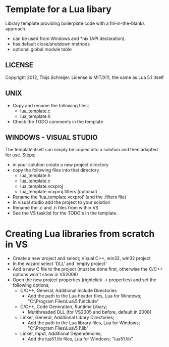 Template for a Lua libary
=========================
Library template providing boilerplate code with a fill-in-the-blanks approach. 

* can be used from Windows and *nix (API declaration).
* has default close/shutdown methods
* optional global module table

LICENSE
-------
Copyright 2012, Thijs Schreijer. License is MIT/X11, the same as Lua 5.1 itself

UNIX
-----
* Copy and rename the following files;
    * lua_template.c
    * lua_template.h
* Check the TODO comments in the template

WINDOWS - VISUAL STUDIO
----------------------------
The template itself can simply be copied into a solution and then
adapted for use.
Steps;

* in your solution create a new project directory
* copy the following files into that directory
    * lua_template.h
    * lua_template.c
    * lua_template.vcxproj
    * lua_template.vcxproj.filters (optional)
* Rename the 'lua_template.vcxproj' (and the .filters file)
* In visual studio add the project to your solution
* Rename the .c and .h files from within VS
* See the VS tasklist for the TODO's in the template.


Creating Lua libraries from scratch in VS
=========================================
* Create a new project and select; Visual C++, win32, win32 project
* In the wizard select 'DLL' and 'empty project'
* Add a new C file to the project (must be done first, otherwise the C/C++ options won't show in VS2008)
* Open the new project properties (rightclick -> properties) and set
the following options;
  * C/C++, General, Additional Include Directories
      * Add the path to the Lua header files, Lua for Windows; "C:\Program Files\Lua\5.1\include"
  * C/C++, Code Generation, Runtime Libary;
      * Mutithreaded DLL (for VS2005 and before, default in 2008)
  * Linker, General, Additional Libary Directories;
      * Add the path to the Lua library files, Lua for Windows; 
        "C:\Program Files\Lua\5.1\lib"
   * Linker, Input, Additional Dependencies;
      * Add the lua51.lib files, Lua for Windows; 
        "lua51.lib"
